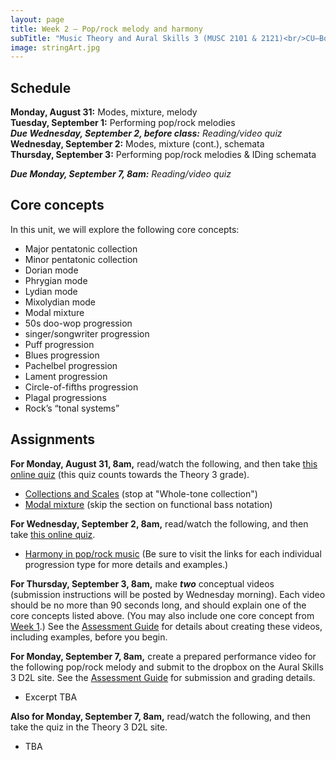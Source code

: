 ```yaml
---
layout: page
title: Week 2 – Pop/rock melody and harmony
subTitle: "Music Theory and Aural Skills 3 (MUSC 2101 & 2121)<br/>CU–Boulder, Fall 2015<br/>Kris Shaffer, Ph.D. – coordinator"
image: stringArt.jpg
---
```


## Schedule

**Monday, August 31:** Modes, mixture, melody  
**Tuesday, September 1:** Performing pop/rock melodies  
***Due Wednesday, September 2, before class:*** *Reading/video quiz*  
**Wednesday, September 2:** Modes, mixture (cont.), schemata  
**Thursday, September 3:** Performing pop/rock melodies & IDing schemata

***Due Monday, September 7, 8am:*** *Reading/video quiz*

## Core concepts

In this unit, we will explore the following core concepts:

- Major pentatonic collection  
- Minor pentatonic collection  
- Dorian mode  
- Phrygian mode  
- Lydian mode  
- Mixolydian mode  
- Modal mixture  
- 50s doo-wop progression  
- singer/songwriter progression  
- Puff progression  
- Blues progression  
- Pachelbel progression  
- Lament progression  
- Circle-of-fifths progression  
- Plagal progressions  
- Rock’s “tonal systems”  


## Assignments

**For Monday, August 31, 8am,** read/watch the following, and then take [this online quiz](https://docs.google.com/forms/d/12c1knWr04MuT2ANPvOYBnWLp-_RWPym6czQqNVmm-OI/viewform?usp=send_form) (this quiz counts towards the Theory 3 grade).

- [Collections and Scales](http://openmusictheory.com/scales2.html) (stop at "Whole-tone collection")  
- [Modal mixture](http://openmusictheory.com/modalMixture.html) (skip the section on functional bass notation)  

**For Wednesday, September 2, 8am,** read/watch the following, and then take [this online quiz](https://docs.google.com/forms/d/17DyHqXTCYJKKeU7DkpDQ5gW3BCeKh46X4dNvK6mH8ME/viewform?usp=send_form).

- [Harmony in pop/rock music](http://openmusictheory.com/popRockHarmony.html) (Be sure to visit the links for each individual progression type for more details and examples.)  

**For Thursday, September 3, 8am,** make ***two*** conceptual videos (submission instructions will be posted by Wednesday morning). Each video should be no more than 90 seconds long, and should explain one of the core concepts listed above. (You may also include one core concept from [Week 1](/week1/).) See the [Assessment Guide](/assessments/) for details about creating these videos, including examples, before you begin.

**For Monday, September 7, 8am,** create a prepared performance video for the following pop/rock melody and submit to the dropbox on the Aural Skills 3 D2L site. See the [Assessment Guide](/assessments/) for submission and grading details.

- Excerpt TBA

**Also for Monday, September 7, 8am,** read/watch the following, and then take the quiz in the Theory 3 D2L site.

- TBA